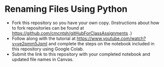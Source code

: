 # Renaming Files Using Python

* Fork this repository so you have your own copy. (Instructions about how to fork repositories can be found at https://github.com/cmcntsh/gitHubForClassAssignments .)
* Follow along with the tutorial at https://www.youtube.com/watch?v=ve2pmm5JqmI and complete the steps on the notebook included in this repository using Google Colab.
* Submit the link to this repository with your completed notebook and updated file names in Canvas.
